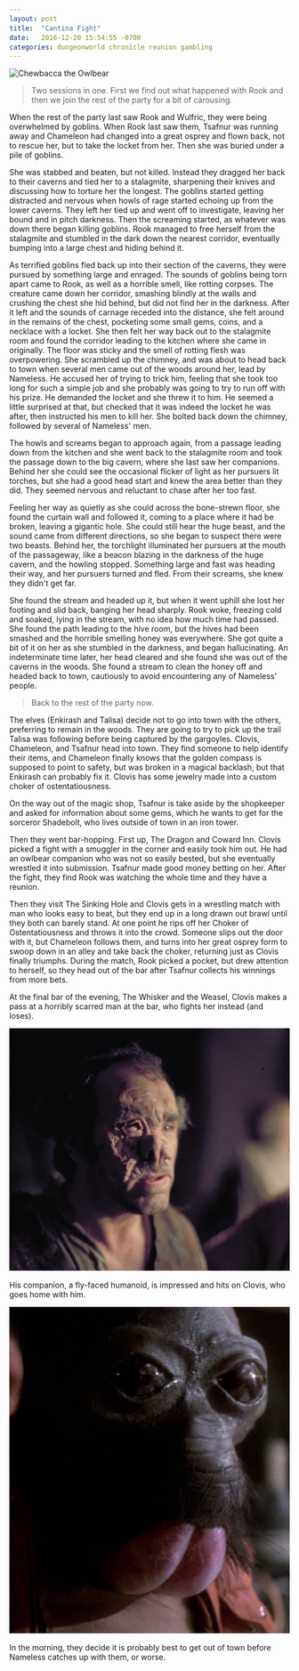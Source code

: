 ```yaml
---
layout: post
title:  "Cantina Fight"
date:   2016-12-20 15:54:55 -0700
categories: dungeonworld chronicle reunion gambling
---
```

![Chewbacca the Owlbear](http://vignette2.wikia.nocookie.net/gems-of-war/images/b/bc/Troop_Owlbear.png/revision/latest?cb=20160128205026)

> Two sessions in one. First we find out what happened with Rook and then we
> join the rest of the party for a bit of carousing.

When the rest of the party last saw Rook and Wulfric, they were being overwhelmed by goblins.
When Rook last saw them, Tsafnur was running away and Chameleon had changed into a great
osprey and flown back, not to rescue her, but to take the locket from her. Then she was
buried under a pile of goblins.

She was stabbed and beaten, but not killed. Instead they dragged her back to their caverns
and tied her to a stalagmite, sharpening their knives and discussing how to torture her
the longest. The goblins started getting distracted and nervous when howls of rage started
echoing up from the lower caverns. They left her tied up and went off to investigate,
leaving her bound and in pitch darkness. Then the screaming started, as whatever was
down there began killing goblins. Rook managed to free herself from the stalagmite and
stumbled in the dark down the nearest corridor, eventually bumping into a large chest and
hiding behind it.

As terrified goblins fled back up into their section of the caverns, they were pursued
by something large and enraged. The sounds of goblins being torn apart came to Rook,
as well as a horrible smell, like rotting corpses. The creature came down her corridor,
smashing blindly at the walls and crushing the chest she hid behind, but did not find her
in the darkness. After it left and the sounds of carnage receded into the distance, she
felt around in the remains of the chest, pocketing some small gems, coins, and a necklace
with a locket. She then felt her way back out to the stalagmite room and found the corridor
leading to the kitchen where she came in originally. The floor was sticky and the smell
of rotting flesh was overpowering. She scrambled up the chimney, and was about to head
back to town when several men came out of the woods around her, lead by Nameless. He
accused her of trying to trick him, feeling that she took too long for such a simple job
and she probably was going to try to run off with his prize. He demanded the locket and
she threw it to him. He seemed a little surprised at that, but checked that it was indeed
the locket he was after, then instructed his men to kill her. She bolted back down the
chimney, followed by several of Nameless' men.

The howls and screams began to approach again, from a
passage leading down from the kitchen and she went back to the stalagmite room and took the
passage down to the big cavern, where she last saw her companions. Behind her she could
see the occasional flicker of light as her pursuers lit torches, but she had a good
head start and knew the area better than they did. They seemed nervous and reluctant to
chase after her too fast.

Feeling her way as quietly as she could across the bone-strewn floor, she found the curtain wall
and followed it, coming to a place where it had be broken, leaving a gigantic hole. She
could still hear the huge beast, and the sound came from different
directions, so she began to suspect there were two beasts. Behind her, the torchlight
illuminated her pursuers at the mouth of the passageway, like a beacon blazing in
the darkness of the huge cavern, and the howling stopped. Something large and fast was heading
their way, and her pursuers turned and fled. From their screams, she knew they didn't get far.

She found the stream and headed up it, but when it went uphill she lost her footing and slid back,
banging her head sharply. Rook
woke, freezing cold and soaked, lying in the stream, with no idea how much time had passed. She
found the path leading to the hive room, but the hives had been smashed and the horrible
smelling honey was everywhere. She got quite a bit of it on her as she stumbled in the darkness,
and began hallucinating. An indeterminate time later, her head cleared and she found she was
out of the caverns in the woods. She found a stream to clean the honey off and headed
back to town, cautiously to avoid encountering any of Nameless' people.

> Back to the rest of the party now.

The elves (Enkirash and Talisa) decide not to go into town with the others, preferring to
remain in the woods. They are going to try to pick up the trail Talisa was following before
being captured by the gargoyles. Clovis, Chameleon, and Tsafnur head into town. They find
someone to help identify their items, and Chameleon finally knows that the golden compass is
supposed to point to safety, but was broken in a magical backlash, but that Enkirash can
probably fix it. Clovis has some jewelry made into a custom choker of ostentatiousness.

On the way out of the magic shop, Tsafnur is take aside by the shopkeeper and asked
for information about some gems, which he wants to get for the sorceror Shadebolt, who
lives outside of town in an iron tower.

Then they went bar-hopping. First up, The Dragon and Coward Inn. Clovis picked a fight with
a smuggler in the corner and easily took him out. He had an owlbear companion who was not
so easily bested, but she eventually wrestled it into submission. Tsafnur made good money
betting on her. After the fight, they find Rook was watching the whole time and they have
a reunion.

Then they visit The Sinking Hole and Clovis gets in a wrestling match with man
who looks easy to beat, but they end up in a long drawn out brawl until they both can
barely stand. At one point he rips off her Choker of Ostentatiousness and throws it
into the crowd. Someone slips out the door with it, but Chameleon follows them, and turns
into her great osprey form to swoop down in an alley and take back the choker, returning
just as Clovis finally triumphs. During the match, Rook picked a pocket, but drew attention
to herself, so they head out of the bar after Tsafnur collects his winnings from more bets.

At the final bar of the evening, The Whisker and the Weasel, Clovis makes a pass at a
horribly scarred man at the bar, who fights her instead (and loses).

![Evazan](/images/Evazan.jpg)

His companion, a fly-faced humanoid, is impressed and hits on Clovis, who goes home with him.

![Pondababa](/images/Pondababa.png)

In the morning, they decide it is probably best to get out of town before Nameless
catches up with them, or worse.
